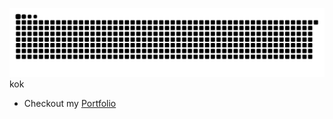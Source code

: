 [![Snake animation](https://raw.githubusercontent.com/ardszsantos/ardszsantos/output/snake.svg)](https://github.com/ardszsantos/ardszsantos)
kok

- Checkout my [Portfolio](https://portifolio-senai.vercel.app/)

